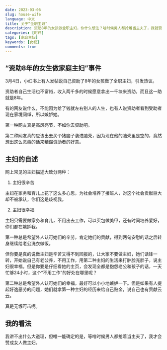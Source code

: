```yaml
---
date: 2023-03-06
slug: house-wife
language: 中文
title: 关于“全职主妇”
description: 资助8年的女孩做全职主妇，你什么想法？啥时候男人都抢着当主夫了，我就赞成女人做主妇。
categories: [时评]
tags: [家庭主妇]
keywords: [女权]
comments: true
---
```


## “资助8年的女生做家庭主妇”事件

3月4日，小红书上有人发帖说自己资助了8年的女孩做了全职主妇，引发热议。

资助者自己生活也不富裕，收入两千多的时候愿意拿出一千块来资助，而且这一助就是8年。

有的网友说什么，不能因为给了钱就左右别人的人生，也有人说资助者看到受助者现在家境阔绰，所以嫉妒她。

第一种网友真是高风亮节，不如你去资助吧。

第二种网友真的应该出去买个猪脑子装进脑壳，因为现在他的脑壳里是空的，竟然想出这么恶毒的话来糟蹋资助者的好意。

## 主妇的自述

网上常见的主妇描述大致分两种：

1) 主妇很辛苦

主妇在家务和育儿上花了这么多心思，为社会培养了接班人，对这个社会贡献巨大却不被承认，你们这是歧视我。

2) 主妇很幸福

主妇只需要做家务和育儿，不用出去工作，可以买包做美甲，还有时间培养爱好，你们都在嫉妒我。

第一种总是希望外人认可她们的辛劳，肯定她们的贡献，得到两句安慰的话之后转身继续给老公洗衣做饭。

但你要是真的说做主妇是辛苦又得不到回报的，让大家不要做主妇，她们话锋一转，开始说自己有老公养，不用工作，用第二种主妇的生活来打肿脸充胖子，说主妇很幸福。但是你要是仔细看她的主页，会发现全都是抱怨老公和孩子的话，一天忙够24小时，这个“不用工作”的好处在哪里呢？

第二种总是希望外人认可她们的幸福，最好可以小小地嫉妒一下。但是如果有人提起好逸恶劳的问题，她们就拿第一种主妇的经历来给自己贴金，说自己也有贡献云云。

真是无懈可击呢。

## 我的看法

我讲不出什么大道理，但唯一能确定的是，等啥时候男人都抢着当主夫了，我才会赞成女人做主妇。
